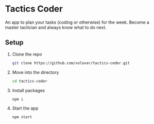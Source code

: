 # Tactics Coder
An app to plan your tasks (coding or otherwise) for the week. Become a master tactician and always know what to do next.

## Setup
1. Clone the repo
    ```bash
    git clone https://github.com/volovar/tactics-coder.git
    ```
1. Move into the directory
    ```bash
    cd tactics-coder
    ```
1. Install packages
    ```bash
    npm i
    ```
1. Start the app
    ```bash
    npm start
    ```
